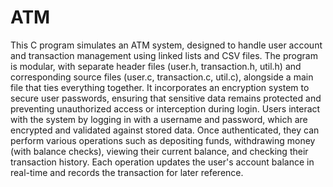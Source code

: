 # ATM
This C program simulates an ATM system, designed to handle user account and transaction management using linked lists and CSV files. The program is modular, with separate header files (user.h, transaction.h, util.h) and corresponding source files (user.c, transaction.c, util.c), alongside a main file that ties everything together. It incorporates an encryption system to secure user passwords, ensuring that sensitive data remains protected and preventing unauthorized access or interception during login. Users interact with the system by logging in with a username and password, which are encrypted and validated against stored data. Once authenticated, they can perform various operations such as depositing funds, withdrawing money (with balance checks), viewing their current balance, and checking their transaction history. Each operation updates the user's account balance in real-time and records the transaction for later reference.
